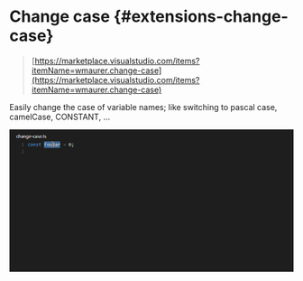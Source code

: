 # Change case {#extensions-change-case}

> [https://marketplace.visualstudio.com/items?itemName=wmaurer.change-case](https://marketplace.visualstudio.com/items?itemName=wmaurer.change-case)

Easily change the case of variable names; like switching to pascal case, camelCase, CONSTANT, ...

![Change case](./images/change-case.gif)
